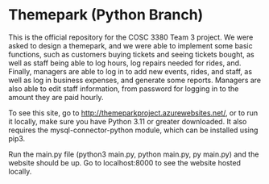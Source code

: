 # Themepark (Python Branch)

This is the official repository for the COSC 3380 Team 3 project. We were asked to design a themepark, and we were able to implement some basic functions, such as customers buying tickets and seeing tickets bought, as well as staff being able to log hours, log repairs needed for rides, and. Finally, managers are able to log in to add new events, rides, and staff, as well as log in business expenses, and generate some reports. Managers are also able to edit staff information, from password for logging in to the amount they are paid hourly.

To see this site, go to http://themeparkproject.azurewebsites.net/, or to run it locally, make sure you have Python 3.11 or greater downloaded. It also requires the mysql-connector-python module, which can be installed using pip3.

Run the main.py file (python3 main.py, python main.py, py main.py) and the website should be up. Go to localhost:8000 to see the website hosted locally.
